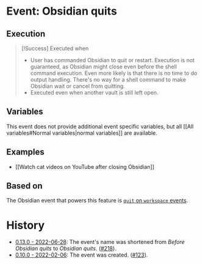 # Event: Obsidian quits

## Execution
> [!Success] Executed when
> - User has commanded Obsidian to quit or restart. Execution is not guaranteed, as Obsidian might close even before the shell command execution. Even more likely is that there is no time to do output handling. There's no way for a shell command to make Obsidian wait or cancel from quitting.
> - Executed even when another vault is still left open.

## Variables
This event does not provide additional event specific variables, but all [[All variables#Normal variables|normal variables]] are available.

## Examples
- [[Watch cat videos on YouTube after closing Obsidian]]

## Based on
The Obsidian event that powers this feature is [`quit` on `workspace` events](https://github.com/obsidianmd/obsidian-api/blob/763a243b4ec295c9c460560e9b227c8f18d8199b/obsidian.d.ts#L3632).

# History
- [0.13.0 - 2022-06-28](https://github.com/Taitava/obsidian-shellcommands/blob/main/CHANGELOG.md#0130---2022-06-28): The event's name was shortened from *Before Obsidian quits* to *Obsidian quits*. ([#218](https://github.com/Taitava/obsidian-shellcommands/issues/218)).
- [0.10.0 - 2022-02-06](https://github.com/Taitava/obsidian-shellcommands/blob/main/CHANGELOG.md#0100---2022-02-06): The event was created. ([#123](https://github.com/Taitava/obsidian-shellcommands/issues/123)).